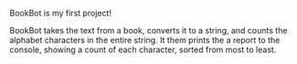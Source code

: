 BookBot is my first project!

BookBot takes the text from a book, converts it to a string, and counts the alphabet characters in the entire string. It them prints the a report to the console, showing a count of each character, sorted from most to least. 

